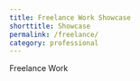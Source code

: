 ```yaml
---
title: Freelance Work Showcase
shorttitle: Showcase
permalink: /freelance/
category: professional
---
```


Freelance Work
